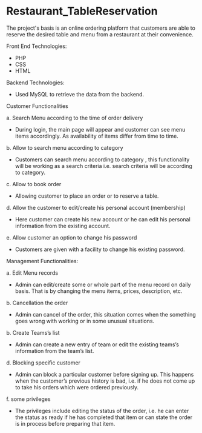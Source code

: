 # Restaurant_TableReservation

The project's basis is an online ordering platform that customers are able to reserve the desired table and menu from a restaurant at their convenience.


Front End Technologies:

- PHP
- CSS 
- HTML

Backend Technologies:

- Used MySQL to retrieve the data from the backend.


Customer Functionalities

a. Search Menu according to the time of order delivery

- During login, the main page will appear and customer can see menu items accordingly. As availability of items differ from time to time.

b. Allow to search menu according to category

- Customers can search menu according to category , this functionality will be working as a search criteria i.e. search criteria will be according to category.

c. Allow to book order

- Allowing customer to place an order or to reserve a table.

d. Allow the customer to edit/create his personal account (membership)

- Here customer can create his new account or he can edit his personal information from the existing account.

e. Allow customer an option to change his password

- Customers are given with a facility to change his existing password.

Management Functionalities:

a. Edit Menu records

- Admin can edit/create some or whole part of the menu record on daily basis. That is by changing the menu items, prices, description, etc.

b. Cancellation the order

- Admin can cancel of the order, this situation comes when the something goes wrong with working or in some unusual situations.

b. Create Teams’s list

- Admin can create a new entry of team or edit the existing teams’s information from the team’s list.

d. Blocking specific customer

- Admin can block a particular customer before signing up. This happens when the customer’s previous history is bad, i.e. if he does not come up to take his orders which
were ordered previously.

f. some privileges 

- The privileges include editing the status of the order, i.e. he can enter the status as ready if he has completed that item or can state the order is in process before preparing
that item.


